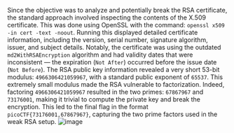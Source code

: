 

Since the objective was to analyze and potentially break the RSA certificate, the standard approach involved inspecting the contents of the X.509 certificate. This was done using OpenSSL with the command: `openssl x509 -in cert -text -noout`. Running this displayed detailed certificate information, including the version, serial number, signature algorithm, issuer, and subject details. Notably, the certificate was using the outdated `md2WithRSAEncryption` algorithm and had validity dates that were inconsistent — the expiration (`Not After`) occurred before the issue date (`Not Before`). The RSA public key information revealed a very short 53-bit modulus: `4966306421059967`, with a standard public exponent of `65537`. This extremely small modulus made the RSA vulnerable to factorization. Indeed, factoring `4966306421059967` resulted in the two primes: `67867967` and `73176001`, making it trivial to compute the private key and break the encryption. This led to the final flag in the format `picoCTF{73176001,67867967}`, capturing the two prime factors used in the weak RSA setup.
![image](https://github.com/user-attachments/assets/1a1fbd7f-4db2-49e7-8de3-dcbe6bca74ea)
